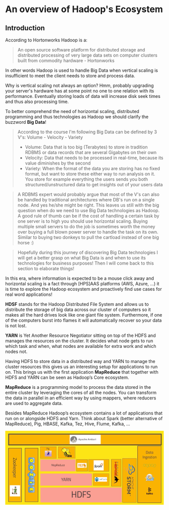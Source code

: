 # An overview of Hadoop's Ecosystem

## Introduction
According to Hortonworks Hadoop is a:

> An open source software platform for distributed storage and distributed processing of very large data sets on computer clusters built from commodity hardware - Hortonworks

In other words Hadoop is used to handle Big Data when vertical scaling is insufficient to meet the client
needs to store and process data.

Why is vertical scaling not always an option? Hmm, probably upgrading your server's hardware has at some point no one to one relation with its performance. 
Eventually storing loads of data will increase disk seek times and thus also processing time. 
  
To better comprehend the need of horizontal scaling, distributed programming and thus technologies as Hadoop we should clarify the buzzword  **Big Data**!

> According to the course I'm following Big Data can be defined by 3 V's: Volume - Velocity - Variety 
> * Volume: Data that is too big (Terabytes) to store in tradition RDBMS or data records that are several Gigabytes on their own
> * Velocity:  Data that needs to be processed in real-time, because its value diminishes by the second
> * Variety: When the format of the data you are storing has no fixed format, but want to store these  either way 
to run analysis on it. You store for example everything the users sends you both structured/unstructured data to get insights out of your users data

>A RDBMS expert would probably argue that most of the V's can also be handled by traditional architectures where DB's run on a single node. 
And yes he/she might be right. 
This leaves us still with the big question when do we need to use Big Data technologies as Hadoop. A good rule of thumb 
can be if the cost of handling a certain task by one server 
is to high you should use horizontal scaling. Buying multiple small servers to do the job is sometimes worth the money 
over buying a full blown power server to handle the task on its own. 
Similar to buying two donkeys to pull the cartload instead of one big horse :)

>Hopefully during this journey of discovering Big Data technologies I will get a better grasp on what Big Data is and when to use its technologies for business purposes! 
Then I will come back to this section to elaborate things!


In this era, where information is expected to be a mouse click away and horizontal scaling is a fact through [HPS]AAS 
platforms (AWS, Azure, …) it is time to explore the Hadoop ecosystem and proactively find use cases for real word applications!

**HDSF** stands for the Hadoop Distributed File System and allows us to distribute the storage of big data 
across our cluster of computers so it makes all the hard drives look like one giant file system. 
Furthermore, if one of the computers burst into flames it will automatically recover so your data is not lost. 
 
**YARN** is Yet Another Resource Negotiator sitting on top of the HDFS and manages the resources on the cluster. 
It decides what node gets to run which task and when, what nodes are available for extra work and which nodes not.

Having HDFS to store data in a distributed way and YARN to manage the cluster resources this gives us an interesting 
setup for applications to run on. This brings us with the first application **MapReduce** that together with HDFS and 
YARN can be seen as Hadoop’s Core ecosystem. 

**MapReduce** is a programming model to process the data stored in the entire cluster by leveraging the cores of all the nodes. 
You can transform the data in parallel in an efficient way by using mappers, where reducers are used to aggregate data. 

Besides MapReduce Hadoop’s ecosystem contains a lot of applications that run on or alongside HDFS and Yarn. 
Think about Spark (better alternative of MapReduce), Pig, HBASE, Kafka, Tez, Hive, Flume, Kafka, ...

![alt text](https://github.com/msnm/DiscoveringBigData/raw/master/hadoop/notes/img/hadoopsecosystem.png "HadoopsEcosystem")










